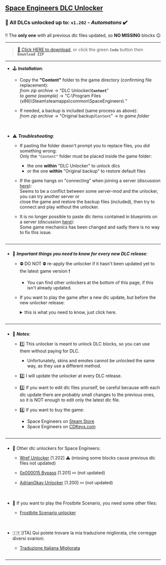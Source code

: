 ## [Space Engineers DLC Unlocker](https://github.com/Lamer87/Space_Engineers_DLC_unlocker#space-engineers-dlc-unlocker)

### 🤖 All DLCs unlocked up to: `v1.202` - *Automatons* ✔️
‼️ The **only one** with all previous dlc files updated, so **NO MISSING** blocks 😉

---
>[💾 Click HERE to download](https://github.com/Lamer87/Space_Engineers_DLC_unlocker/archive/refs/heads/main.zip), or click the green **`Code`** button then **`Download ZIP`**

---
- 🕹️ ***Installation***:

  - Copy the **"Content"** folder to the game directory (confirming file replacement):  
*from zip archive* -> "DLC Unlocker/**`Content`**"  
*to game (example)* -> "C:\Program Files (x86)\Steam\steamapps\common\SpaceEngineers\ "  

  - If needed, a backup is included (same process as above):  
*from zip archive* -> "Original backup/`Content`" -> *to game folder*  

[<img src="https://i.ibb.co/h7hwpbn/Empty-png.png" width="1"/>](https://github.com/Lamer87/Space_Engineers_DLC_unlocker#space-engineers-dlc-unlocker)
---
- ⚠️ ***Troubleshooting***:

  - If pasting the folder doesn't prompt you to replace files, you did something wrong:  
    Only the `"Content"` folder must be placed inside the game folder:
    - the one **within** "DLC Unlocker" to unlock dlcs  
    - or the one **within** "Original backup" to restore default files

  - If the game hangs on "connecting" when joining a server (discussion [here](https://github.com/Lamer87/Space_Engineers_DLC_unlocker/discussions/17)):  
    Seems to be a conflict between some server-mod and the unlocker, you can try another server or  
    close the game and restore the backup files (included), then try to connect and play without the unlocker.  

  - It is no longer possible to paste dlc items contained in blueprints on a server (discussion [here](https://github.com/Lamer87/Space_Engineers_DLC_unlocker/discussions/19)):  
    Some game mechanics has been changed and sadly there is no way to fix this issue.  


[<img src="https://i.ibb.co/h7hwpbn/Empty-png.png" width="1"/>](https://github.com/Lamer87/Space_Engineers_DLC_unlocker#space-engineers-dlc-unlocker)

---
###
- 🔄 ***Important things you need to know for every new DLC release***:

  - ⛔ DO NOT ⛔ re-apply the unlocker if it hasn't been updated yet to the latest game version ❗
    - You can find other unlockers at the bottom of this page, if this isn't already updated.
  - If you want to play the game after a new dlc update, but before the new unlocker release:  
     <details><summary>this is what you need to know, just click here.</summary><p>
     
     In this case, you will find new blocks locked and if there was some changes in previous dlcs files, those will appear blocked as well.  
     An example: A new dlc is released and previous Warfare dlc gets an update, the blocks you've already built still work, but you won't be able to build new ones from the Warfare dlc.  
     If this way the game is unstable or buggy, you'd better check the game files from Steam, then play without dlc blocks and wait for a new unlocker version.  

     This is how to start file checking:  

    - Directly from your browser  

      Copy/paste this link into the url bar and press Enter (even with Steam closed)  
      ```
      steam://validate/244850
      ```

    - From Steam  

      -Right click on Space Engineers, then Properties  
      -select Local Files on the left, then Verify integrity of game files.
    </p></details>

[<img src="https://i.ibb.co/h7hwpbn/Empty-png.png" width="1"/>](https://github.com/Lamer87/Space_Engineers_DLC_unlocker#space-engineers-dlc-unlocker)

---
###
- 📜 ***Notes***:

  - 1️⃣ This unlocker is meant to unlock DLC blocks, so you can use them without paying for DLC.

    - Unfortunately, skins and emotes cannot be unlocked the same way, as they use a different method.
  
  - 2️⃣ I will update the unlocker at every DLC release.

  - 3️⃣ If you want to edit dlc files yourself, be careful because with each dlc update there are probably small changes to the previous ones, so it is NOT enough to edit only the latest dlc file.

  - 4️⃣ If you want to buy the game:
    - Space Engineers on [Steam Store](https://store.steampowered.com/app/244850/Space_Engineers/)
    - Space Engineers on [CDKeys.com](https://www.cdkeys.com/catalogsearch/result/?q=space%20engineers)

[<img src="https://i.ibb.co/h7hwpbn/Empty-png.png" width="1"/>](https://github.com/Lamer87/Space_Engineers_DLC_unlocker#space-engineers-dlc-unlocker)

---
###
- 📌 Other dlc unlockers for Space Engineers:

  - [Wref Unlocker](https://github.com/wrefgtzweve/SpaceEngineersDLCUnlocker) [1.202] ⚠️ (missing some blocks cause previous dlc files not updated)

  - [0x000015 Bypass](https://github.com/0x000015/SpaceEngineers-DLC-Bypass) [1.201] 💤 (not updated)
  - [AdrianOkay Unlocker](https://github.com/AdrianOkay/SpaceEngineersDLC-Unlocker) [1.200] 💤 (not updated)


[<img src="https://i.ibb.co/h7hwpbn/Empty-png.png" width="1"/>](https://github.com/Lamer87/Space_Engineers_DLC_unlocker#space-engineers-dlc-unlocker)
---
- 🧊 If you want to play the Frostbite Scenario, you need some other files:

  - [Frostbite Scenario unlocker](https://github.com/Lamer87/Space-Engineers-Frostbite-Scenario-Unlocker)  

[<img src="https://i.ibb.co/h7hwpbn/Empty-png.png" width="1"/>](https://github.com/Lamer87/Space_Engineers_DLC_unlocker#space-engineers-dlc-unlocker)
---
- 🇮🇹 [ITA] Qui potete trovare la mia traduzione migliorata, che corregge diversi svarioni.

  - [Traduzione Italiana Migliorata](https://github.com/Lamer87/Space_Engineers-Traduzione_Italiana_migliorata)

[<img src="https://i.ibb.co/h7hwpbn/Empty-png.png" width="1"/>](https://github.com/Lamer87/Space_Engineers_DLC_unlocker#space-engineers-dlc-unlocker)

---




<!--  -->
<!-- Useless code to use occasionally:

# 🚧 UPDATING - PLEASE WAIT! 🤖
# just few minutes and the unlocker is ready!
# or take a look at the other unlockers here:
## [Wref Unlocker](https://github.com/wrefgtzweve/SpaceEngineersDLCUnlocker) - or - [0x000015 Bypass](https://github.com/0x000015/SpaceEngineers-DLC-Bypass)
[<img src="https://i.ibb.co/h7hwpbn/Empty-png.png" width="1000"/>](https://github.com/Lamer87/Space_Engineers_DLC_unlocker)

---
<fino all'inizio di questa riga, incollare tutto all'inizio del readme


img download button:
[<img src="https://i.ibb.co/JxM2nh7/Donwload-button-png-LITE.png" width="175"/>](https://github.com/Lamer87/Space_Engineers_DLC_unlocker/archive/refs/heads/main.zip)

img empty:
[<img src="https://i.ibb.co/h7hwpbn/Empty-png.png" width="1"/>](https://github.com/Lamer87/Space_Engineers_DLC_unlocker#space-engineers-dlc-unlocker)

(see point 3 in [Notes](https://github.com/Lamer87/Space_Engineers_DLC_unlocker#-2))

-->
